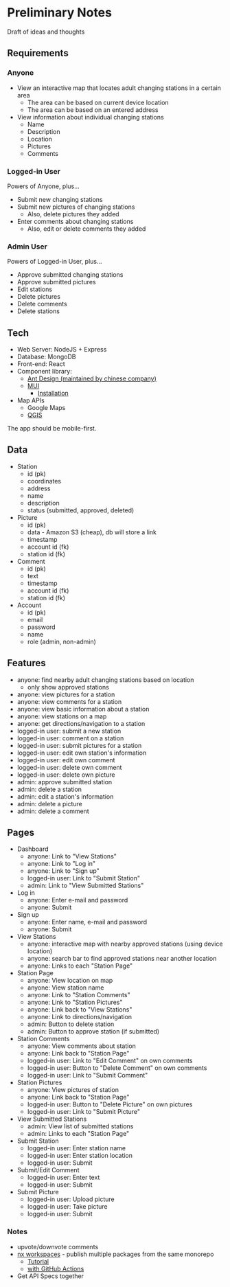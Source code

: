 # Preliminary Notes
Draft of ideas and thoughts

## Requirements

### Anyone
- View an interactive map that locates adult changing stations in a certain area
	- The area can be based on current device location
	- The area can be based on an entered address
- View information about individual changing stations
	- Name
	- Description
	- Location
	- Pictures
	- Comments

### Logged-in User
Powers of Anyone, plus...

- Submit new changing stations
- Submit new pictures of changing stations
	- Also, delete pictures they added
- Enter comments about changing stations
	- Also, edit or delete comments they added

### Admin User
Powers of Logged-in User, plus...

- Approve submitted changing stations
- Approve submitted pictures
- Edit stations
- Delete pictures
- Delete comments
- Delete stations

## Tech
- Web Server: NodeJS + Express
- Database: MongoDB
- Front-end: React
- Component library:
	- [Ant Design (maintained by chinese company)](https://ant.design/)
	- [MUI](https://mui.com/)
		- [Installation](https://mui.com/material-ui/getting-started/installation/)
- Map APIs
	- Google Maps
	- [QGIS](https://www.qgis.org/en/site/)

The app should be mobile-first.

## Data
- Station
	- id (pk)
	- coordinates
	- address
	- name
	- description
	- status (submitted, approved, deleted)
- Picture
	- id (pk)
	- data - Amazon S3 (cheap), db will store a link
	- timestamp
	- account id (fk)
	- station id (fk)
- Comment
	- id (pk)
	- text
	- timestamp
	- account id (fk)
	- station id (fk)
- Account
	- id (pk)
	- email
	- password
	- name
	- role (admin, non-admin)

## Features
- anyone: find nearby adult changing stations based on location
	- only show approved stations
- anyone: view pictures for a station
- anyone: view comments for a station
- anyone: view basic information about a station
- anyone: view stations on a map
- anyone: get directions/navigation to a station
- logged-in user: submit a new station
- logged-in user: comment on a station
- logged-in user: submit pictures for a station
- logged-in user: edit own station's information
- logged-in user: edit own comment
- logged-in user: delete own comment
- logged-in user: delete own picture
- admin: approve submitted station
- admin: delete a station
- admin: edit a station's information
- admin: delete a picture
- admin: delete a comment

## Pages
- Dashboard
	- anyone: Link to "View Stations"
	- anyone: Link to "Log in"
	- anyone: Link to "Sign up"
	- logged-in user: Link to "Submit Station"
	- admin: Link to "View Submitted Stations"
- Log in
	- anyone: Enter e-mail and password
	- anyone: Submit
- Sign up
	- anyone: Enter name, e-mail and password
	- anyone: Submit
- View Stations
	- anyone: interactive map with nearby approved stations (using device location)
	- anyone: search bar to find approved stations near another location
	- anyone: Links to each "Station Page"
- Station Page
	- anyone: View location on map
	- anyone: View station name
	- anyone: Link to "Station Comments"
	- anyone: Link to "Station Pictures"
	- anyone: Link back to "View Stations"
	- anyone: Link to directions/navigation
	- admin: Button to delete station
	- admin: Button to approve station (if submitted)
- Station Comments
	- anyone: View comments about station
	- anyone: Link back to "Station Page"
	- logged-in user: Link to "Edit Comment" on own comments
	- logged-in user: Button to "Delete Comment" on own comments
	- logged-in user: Link to "Submit Comment"
- Station Pictures
	- anyone: View pictures of station
	- anyone: Link back to "Station Page"
	- logged-in user: Button to "Delete Picture" on own pictures
	- logged-in user: Link to "Submit Picture"
- View Submitted Stations
	- admin: View list of submitted stations
	- admin: Links to each "Station Page"
- Submit Station
	- logged-in user: Enter station name
	- logged-in user: Enter station location
	- logged-in user: Submit
- Submit/Edit Comment
	- logged-in user: Enter text
	- logged-in user: Submit
- Submit Picture
	- logged-in user: Upload picture
	- logged-in user: Take picture
	- logged-in user: Submit



### Notes
- upvote/downvote comments
- [nx workspaces](https://nx.dev/) - publish multiple packages from the same monorepo
	- [Tutorial](https://nx.dev/react-tutorial/01-create-application)
	- [with GitHub Actions](https://nx.dev/ci/monorepo-ci-github-actions)
- Get API Specs together